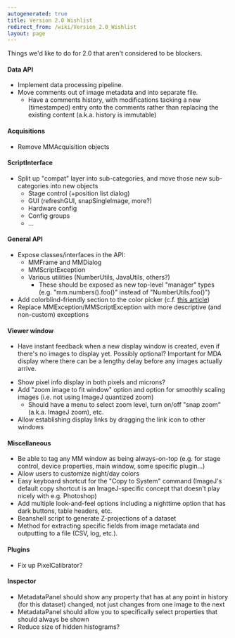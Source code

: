 ```yaml
---
autogenerated: true
title: Version 2.0 Wishlist
redirect_from: /wiki/Version_2.0_Wishlist
layout: page
---
```


Things we'd like to do for 2.0 that aren't considered to be blockers.

#### Data API

-   Implement data processing pipeline.
-   Move comments out of image metadata and into separate file.
    -   Have a comments history, with modifications tacking a new
        (timestamped) entry onto the comments rather than replacing the
        existing content (a.k.a. history is immutable)

#### Acquisitions

-   Remove MMAcquisition objects

#### ScriptInterface

-   Split up "compat" layer into sub-categories, and move those new
    sub-categories into new objects
    -   Stage control (+position list dialog)
    -   GUI (refreshGUI, snapSingleImage, more?)
    -   Hardware config
    -   Config groups
    -   ...

#### General API

-   Expose classes/interfaces in the API:
    -   MMFrame and MMDialog
    -   MMScriptException
    -   Various utilities (NumberUtils, JavaUtils, others?)
        -   These should be exposed as new top-level "manager" types
            (e.g. "mm.numbers().foo()" instead of "NumberUtils.foo()")
-   Add colorblind-friendly section to the color picker (c.f. [this
    article](http://www.nature.com/nmeth/journal/v8/n6/full/nmeth.1618.html))
-   Replace MMException/MMScriptException with more descriptive (and
    non-custom) exceptions

#### Viewer window

-   Have instant feedback when a new display window is created, even if
    there's no images to display yet. Possibly optional? Important for
    MDA display where there can be a lengthy delay before any images
    actually arrive.

<!-- -->

-   Show pixel info display in both pixels and microns?
-   Add "zoom image to fit window" option and option for smoothly
    scaling images (i.e. not using ImageJ quantized zoom)
    -   Should have a menu to select zoom level, turn on/off "snap zoom"
        (a.k.a. ImageJ zoom), etc.
-   Allow establishing display links by dragging the link icon to other
    windows

#### Miscellaneous

-   Be able to tag any MM window as being always-on-top (e.g. for stage
    control, device properties, main window, some specific plugin...)
-   Allow users to customize night/day colors
-   Easy keyboard shortcut for the "Copy to System" command (ImageJ's
    default copy shortcut is an ImageJ-specific concept that doesn't
    play nicely with e.g. Photoshop)
-   Add multiple look-and-feel options including a nighttime option that
    has dark buttons, table headers, etc.
-   Beanshell script to generate Z-projections of a dataset
-   Method for extracting specific fields from image metadata and
    outputting to a file (CSV, log, etc.).

#### Plugins

-   Fix up PixelCalibrator?

#### Inspector

-   MetadataPanel should show any property that has at any point in
    history (for this dataset) changed, not just changes from one image
    to the next
-   MetadataPanel should allow you to specifically select properties
    that should always be shown
-   Reduce size of hidden histograms?
